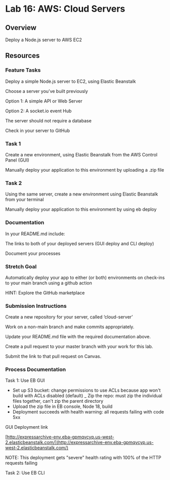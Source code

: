 # Lab 16: AWS: Cloud Servers

## Overview

Deploy a Node.js server to AWS EC2

## Resources

### Feature Tasks

Deploy a simple Node.js server to EC2, using Elastic Beanstalk

Choose a server you’ve built previously

Option 1: A simple API or Web Server

Option 2: A socket.io event Hub

The server should not require a database

Check in your server to GitHub

### Task 1

Create a new environment, using Elastic Beanstalk from the AWS Control Panel (GUI)

Manually deploy your application to this environment by uploading a .zip file

### Task 2

Using the same server, create a new environment using Elastic Beanstalk from your terminal

Manually deploy your application to this environment by using eb deploy

### Documentation

In your README.md include:

The links to both of your deployed servers (GUI deploy and CLI deploy)

Document your processes

### Stretch Goal

Automatically deploy your app to either (or both) environments on check-ins to your main branch using a github action

HINT: Explore the GitHub marketplace

### Submission Instructions

Create a new repository for your server, called ‘cloud-server’

Work on a non-main branch and make commits appropriately.

Update your README.md file with the required documentation above.

Create a pull request to your master branch with your work for this lab.

Submit the link to that pull request on Canvas.

### Process Documentation

Task 1: Use EB GUI

- Set up S3 bucket: change permissions to use ACLs because app won't build with ACLs disabled (default)
_ Zip the repo: must zip the individual files together, can't zip the parent directory
- Upload the zip file in EB console, Node 18, build
- Deployment succeeds with health warning: all requests failing with code 5xx

GUI Deployment link

[http://expressarchive-env.eba-gpmqvcyp.us-west-2.elasticbeanstalk.com/](http://expressarchive-env.eba-gpmqvcyp.us-west-2.elasticbeanstalk.com/)

NOTE: This deployment gets "severe" health rating with 100% of the HTTP requests failing

Task 2: Use EB CLI

